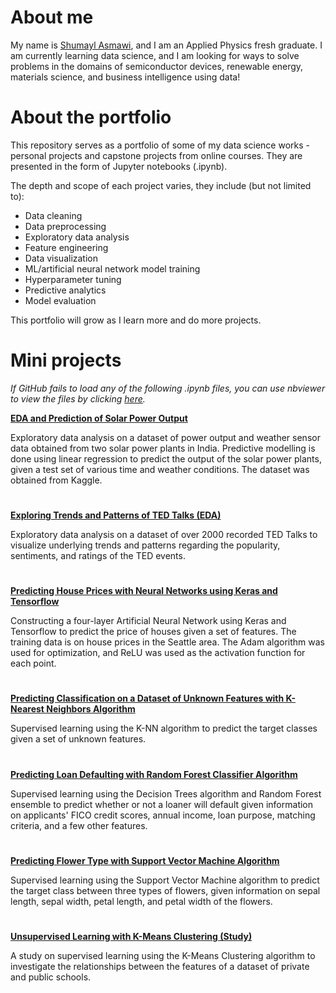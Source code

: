 # About me

My name is [Shumayl Asmawi](https://www.linkedin.com/in/shumayl-111/), and I am an Applied Physics fresh graduate. I am currently learning data science, and I am looking for ways to solve problems in the domains of semiconductor devices, renewable energy, materials science, and business intelligence using data!

# About the portfolio
This repository serves as a portfolio of some of my data science works - personal projects and capstone projects from online courses. They are presented in the form of Jupyter notebooks (.ipynb).

The depth and scope of each project varies, they include (but not limited to):
- Data cleaning
- Data preprocessing
- Exploratory data analysis
- Feature engineering
- Data visualization
- ML/artificial neural network model training
- Hyperparameter tuning
- Predictive analytics
- Model evaluation

This portfolio will grow as I learn more and do more projects.

# Mini projects
*If GitHub fails to load any of the following .ipynb files, you can use nbviewer to view the files by clicking [here](https://nbviewer.jupyter.org/github/mshumayl/data-science-portfolio/tree/main/).*

**[EDA and Prediction of Solar Power Output](https://github.com/mshumayl/data-science-portfolio/tree/main/Solar-Power-Output-Prediction)**

Exploratory data analysis on a dataset of power output and weather sensor data obtained from two solar power plants in India. Predictive modelling is done using linear regression to predict the output of the solar power plants, given a test set of various time and weather conditions. The dataset was obtained from Kaggle.

#

**[Exploring Trends and Patterns of TED Talks (EDA)](https://github.com/mshumayl/data-science-portfolio/tree/main/TEDTalk-Exploratory-Data-Analysis)**

Exploratory data analysis on a dataset of over 2000 recorded TED Talks to visualize underlying trends and patterns regarding the popularity, sentiments, and ratings of the TED events.

#

**[Predicting House Prices with Neural Networks using Keras and Tensorflow](https://github.com/mshumayl/data-science-portfolio/tree/main/House-Price-Prediction-with-Neural-Network)**

Constructing a four-layer Artificial Neural Network using Keras and Tensorflow to predict the price of houses given a set of features. The training data is on house prices in the Seattle area. The Adam algorithm was used for optimization, and ReLU was used as the activation function for each point.

#

**[Predicting Classification on a Dataset of Unknown Features with K-Nearest Neighbors Algorithm](https://github.com/mshumayl/data-science-portfolio/tree/main/Classification-Prediction-KNN)**

Supervised learning using the K-NN algorithm to predict the target classes given a set of unknown features.

#

**[Predicting Loan Defaulting with Random Forest Classifier Algorithm](https://github.com/mshumayl/data-science-portfolio/tree/main/Predicting-Loan-Return-with-Random-Forest-Classifier)**

Supervised learning using the Decision Trees algorithm and Random Forest ensemble to predict whether or not a loaner will default given information on applicants' FICO credit scores, annual income, loan purpose, matching criteria, and a few other features.

#

**[Predicting Flower Type with Support Vector Machine Algorithm](https://github.com/mshumayl/data-science-portfolio/tree/main/Predicting-Flower-Type-with-SVM)**

Supervised learning using the Support Vector Machine algorithm to predict the target class between three types of flowers, given information on sepal length, sepal width, petal length, and petal width of the flowers.

#

**[Unsupervised Learning with K-Means Clustering (Study)](https://github.com/mshumayl/data-science-portfolio/tree/main/Learning-Unsupervised-Learning)** 

A study on supervised learning using the K-Means Clustering algorithm to investigate the relationships between the features of a dataset of private and public schools.

#
